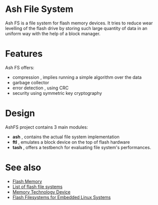 # Ash File System #

Ash FS is a file system for flash memory devices. It tries to reduce wear levelling of the flash drive by storing such large quantity of data in an uniform way with the help of a block manager.


# Features #

Ash FS offers:

  * compression , implies running a simple algorithm over the data
  * garbage collector
  * error detection , using CRC
  * security using symmetric key cryptography

# Design #

AshFS project contains 3 main modules:

  * **ash**  , contains the actual file system implementation
  * **ftl**  , emulates a block device on the top of flash hardware
  * **tash** , offers a testbench for evaluating file system's performances.

# See also #

  * [Flash Memory](http://en.wikipedia.org/wiki/Flash_memory)
  * [List of flash file systems](http://www.en.wikipedia.org)
  * [Memory Technology Device](http://www.linux-mtd.infradead.org/)
  * [Flash Filesystems for Embedded Linux Systems](http://www.linuxdevices.com/articles/AT7478621147.html)

